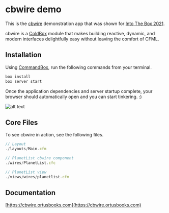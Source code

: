 # cbwire demo

This is the [cbwire](https://cbwire.ortusbooks.com) demonstration app that was shown for [Into The Box 2021](https://intothebox.org/).

cbwire is a [ColdBox](https://coldbox.org/) module that makes building reactive, dynamic, and modern interfaces delightfully easy without leaving the comfort of CFML.
## Installation

Using [CommandBox](https://www.ortussolutions.com/products/commandbox), run the following commands from your terminal.

```javascript
box install
box server start
```

Once the application dependencies and server startup complete, your browser should automatically open and you can start tinkering. :)

![alt text][logo]

## Core Files

To see cbwire in action, see the following files.

```javascript
// Layout
./layouts/Main.cfm

// PlanetList cbwire component
./wires/PlanetList.cfc

// PlanetList view
./views/wires/planetlist.cfm
```

## Documentation

[https://cbwire.ortusbooks.com](https://cbwire.ortusbooks.com)

[logo]: https://raw.githubusercontent.com/grantcopley/cbwire-demo/main/includes/images/screenshot.png "cbwire Demonstration"